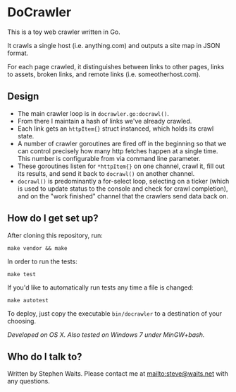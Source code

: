 # DoCrawler #

This is a toy web crawler written in Go.

It crawls a single host (i.e. anything.com) and outputs a site map in JSON format.

For each page crawled, it distinguishes between links to other pages, links to assets, broken links, and remote links (i.e. someotherhost.com).

## Design ##

* The main crawler loop is in `docrawler.go:docrawl()`.
* From there I maintain a hash of links we've already crawled.
* Each link gets an `httpItem{}` struct instanced, which holds its crawl state.
* A number of crawler goroutines are fired off in the beginning so that we can control precisely how many http fetches happen at a single time. This number is configurable from via command line parameter.
* These goroutines listen for `*httpItem{}` on one channel, crawl it, fill out its results, and send it back to `docrawl()` on another channel.
* `docrawl()` is predominantly a for-select loop, selecting on a ticker (which is used to update status to the console and check for crawl completion), and on the "work finished" channel that the crawlers send data back on.

## How do I get set up? ##

After cloning this repository, run:

    make vendor && make

In order to run the tests:

    make test

If you'd like to automatically run tests any time a file is changed:

    make autotest

To deploy, just copy the executable `bin/docrawler` to a destination of your choosing.

*Developed on OS X. Also tested on Windows 7 under MinGW+bash.*

## Who do I talk to? ##

Written by Stephen Waits. Please contact me at <mailto:steve@waits.net> with any questions.
